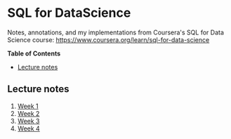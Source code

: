# SQL for DataScience

Notes, annotations, and my implementations from Coursera's SQL for Data Science course: https://www.coursera.org/learn/sql-for-data-science

**Table of Contents**

- [Lecture notes](#lecture-notes)

## Lecture notes

1. [Week 1](./week-1)
2. [Week 2](./week-2)
3. [Week 3](./week-3)
4. [Week 4](./week-4)
